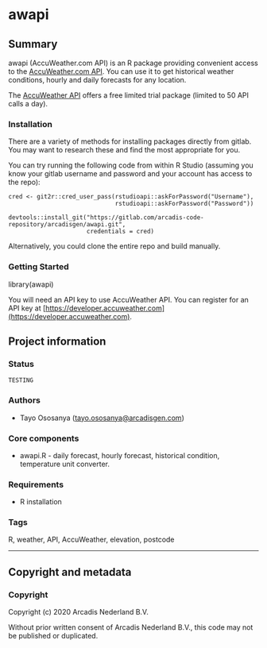 # awapi

## Summary

awapi (AccuWeather.com API) is an R package providing convenient access to the [AccuWeather.com API](https://developer.accuweather.com). You can use it to get historical weather conditions, hourly and daily forecasts for any location.

The [AccuWeather API](https://developer.accuweather.com) offers a free limited trial package (limited to 50 API calls a day).


### Installation

There are a variety of methods for installing packages directly from gitlab. You may want to research these and find the most appropriate for you. 

You can try running the following code from within R Studio (assuming you know your gitlab username and password and your account has access to the repo):

    cred <- git2r::cred_user_pass(rstudioapi::askForPassword("Username"), 
                                  rstudioapi::askForPassword("Password"))
                                  
    devtools::install_git("https://gitlab.com/arcadis-code-repository/arcadisgen/awapi.git", 
                          credentials = cred)


Alternatively, you could clone the entire repo and build manually.

### Getting Started

library(awapi)
    
You will need an API key to use AccuWeather API. You can register for an API key at [https://developer.accuweather.com](https://developer.accuweather.com).
    
## Project information

### **Status**
`TESTING`

### **Authors**
* Tayo Ososanya (tayo.ososanya@arcadisgen.com)

### **Core components**
* awapi.R - daily forecast, hourly forecast, historical condition, temperature unit converter.

### **Requirements**
* R installation

### **Tags**
R, weather, API, AccuWeather, elevation, postcode

--------------------------------------------------------------------------------------

## Copyright and metadata 

### **Copyright** 
Copyright (c) 2020 Arcadis Nederland B.V. 

Without prior written consent of Arcadis Nederland B.V., this code may not be published or duplicated. 

